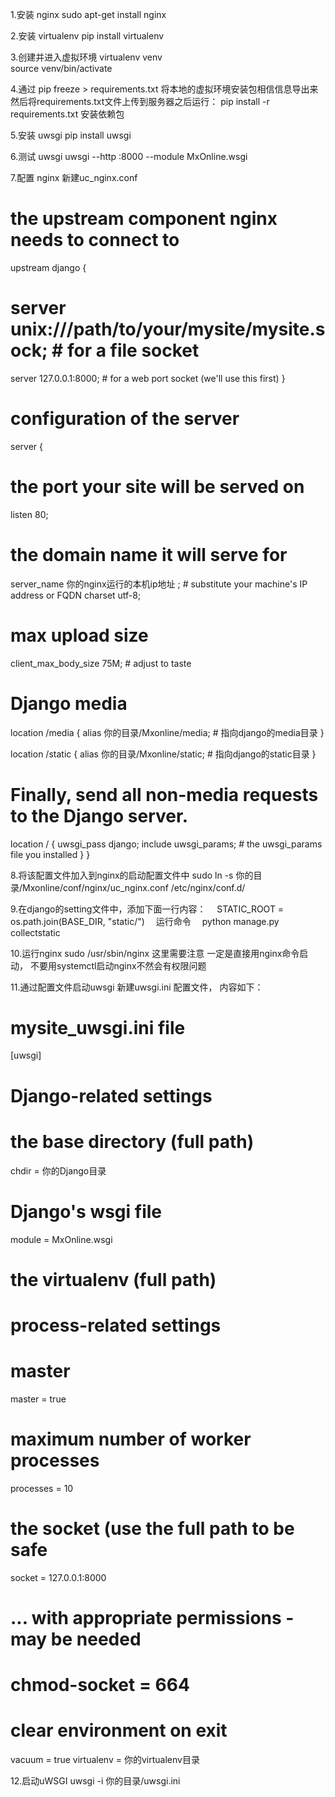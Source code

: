 1.安装 nginx
  sudo apt-get install nginx

2.安装 virtualenv
  pip install virtualenv

3.创建并进入虚拟环境
  virtualenv venv   
  source venv/bin/activate

4.通过 pip freeze > requirements.txt 将本地的虚拟环境安装包相信信息导出来
  然后将requirements.txt文件上传到服务器之后运行：
  pip install -r requirements.txt   安装依赖包
  
5.安装 uwsgi
  pip install uwsgi

6.测试 uwsgi
  uwsgi --http :8000 --module MxOnline.wsgi
  
7.配置 nginx
新建uc_nginx.conf

# the upstream component nginx needs to connect to
upstream django {
# server unix:///path/to/your/mysite/mysite.sock; # for a file socket
server 127.0.0.1:8000; # for a web port socket (we'll use this first)
}
# configuration of the server

server {
# the port your site will be served on
listen      80;
# the domain name it will serve for
server_name 你的nginx运行的本机ip地址 ; # substitute your machine's IP address or FQDN
charset     utf-8;

# max upload size
client_max_body_size 75M;   # adjust to taste

# Django media
location /media  {
    alias 你的目录/Mxonline/media;  # 指向django的media目录
}

location /static {
    alias 你的目录/Mxonline/static; # 指向django的static目录
}

# Finally, send all non-media requests to the Django server.
location / {
    uwsgi_pass  django;
    include     uwsgi_params; # the uwsgi_params file you installed
}
}

8.将该配置文件加入到nginx的启动配置文件中
  sudo ln -s 你的目录/Mxonline/conf/nginx/uc_nginx.conf /etc/nginx/conf.d/
  
9.在django的setting文件中，添加下面一行内容：
　STATIC_ROOT = os.path.join(BASE_DIR, "static/")
　运行命令
　python manage.py collectstatic

10.运行nginx
sudo /usr/sbin/nginx
这里需要注意 一定是直接用nginx命令启动， 不要用systemctl启动nginx不然会有权限问题

11.通过配置文件启动uwsgi
新建uwsgi.ini 配置文件， 内容如下：

# mysite_uwsgi.ini file
[uwsgi]

# Django-related settings
# the base directory (full path)
chdir           = 你的Django目录
# Django's wsgi file
module          = MxOnline.wsgi
# the virtualenv (full path)

# process-related settings
# master
master          = true
# maximum number of worker processes
processes       = 10
# the socket (use the full path to be safe
socket          = 127.0.0.1:8000
# ... with appropriate permissions - may be needed
# chmod-socket    = 664
# clear environment on exit
vacuum          = true
virtualenv = 你的virtualenv目录


12.启动uWSGI
uwsgi -i 你的目录/uwsgi.ini

